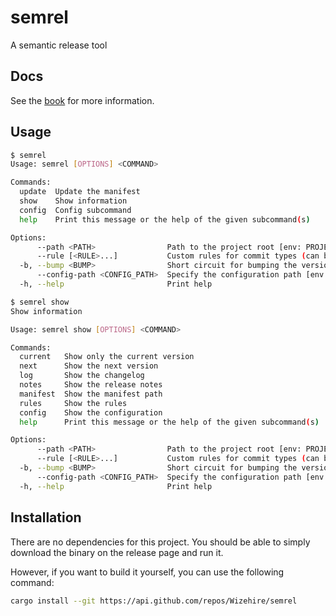 # semrel

A semantic release tool

## Docs

See the [book](./docs/src/SUMMARY.md) for more information.

## Usage

```bash
$ semrel
Usage: semrel [OPTIONS] <COMMAND>

Commands:
  update  Update the manifest
  show    Show information
  config  Config subcommand
  help    Print this message or the help of the given subcommand(s)

Options:
      --path <PATH>                Path to the project root [env: PROJECT_PATH=] [default: .]
      --rule [<RULE>...]           Custom rules for commit types (can be comma separated) [env: SEMREL_RULES=]
  -b, --bump <BUMP>                Short circuit for bumping the version [env: SEMREL_BUMP=] [possible values: major, minor, patch, none]
      --config-path <CONFIG_PATH>  Specify the configuration path [env: SEMREL_CONFIG_PATH=]
  -h, --help                       Print help
```

```bash
$ semrel show
Show information

Usage: semrel show [OPTIONS] <COMMAND>

Commands:
  current   Show only the current version
  next      Show the next version
  log       Show the changelog
  notes     Show the release notes
  manifest  Show the manifest path
  rules     Show the rules
  config    Show the configuration
  help      Print this message or the help of the given subcommand(s)

Options:
      --path <PATH>                Path to the project root [env: PROJECT_PATH=] [default: .]
      --rule [<RULE>...]           Custom rules for commit types (can be comma separated) [env: SEMREL_RULES=]
  -b, --bump <BUMP>                Short circuit for bumping the version [env: SEMREL_BUMP=] [possible values: major, minor, patch, none]
      --config-path <CONFIG_PATH>  Specify the configuration path [env: SEMREL_CONFIG_PATH=]
  -h, --help                       Print help
```


## Installation

There are no dependencies for this project.  You should be able to simply download the binary on the release page and run it.

However, if you want to build it yourself, you can use the following command:

```bash
cargo install --git https://api.github.com/repos/Wizehire/semrel
```